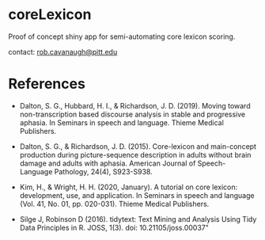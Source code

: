 
<!-- README.md is generated from README.Rmd. Please edit that file -->

# coreLexicon

<!-- badges: start -->
<!-- badges: end -->

Proof of concept shiny app for semi-automating core lexicon scoring.

contact: <rob.cavanaugh@pitt.edu>

# References

-   Dalton, S. G., Hubbard, H. I., & Richardson, J. D. (2019). Moving
    toward non-transcription based discourse analysis in stable and
    progressive aphasia. In Seminars in speech and language. Thieme
    Medical Publishers.

-   Dalton, S. G., & Richardson, J. D. (2015). Core-lexicon and
    main-concept production during picture-sequence description in
    adults without brain damage and adults with aphasia. American
    Journal of Speech-Language Pathology, 24(4), S923-S938.

-   Kim, H., & Wright, H. H. (2020, January). A tutorial on core
    lexicon: development, use, and application. In Seminars in speech
    and language (Vol. 41, No. 01, pp. 020-031). Thieme Medical
    Publishers.

-   Silge J, Robinson D (2016). tidytext: Text Mining and Analysis Using
    Tidy Data Principles in R. JOSS, 1(3). doi: 10.21105/joss.00037"
